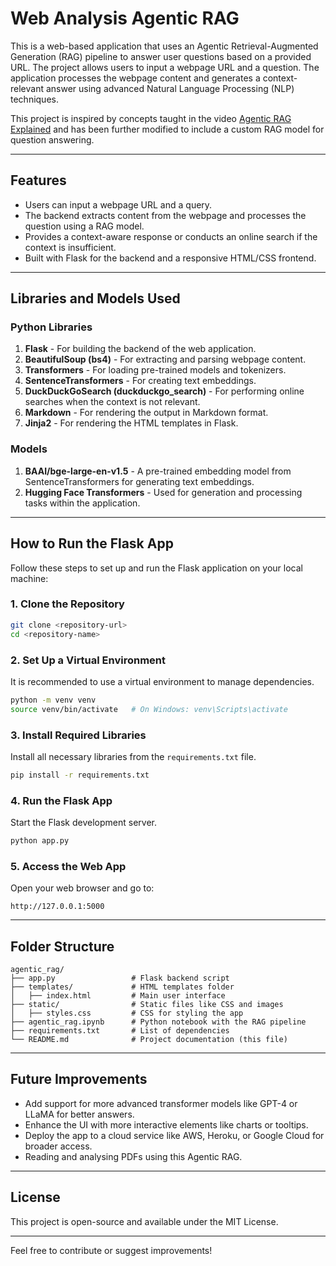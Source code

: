 # Web Analysis Agentic RAG  

This is a web-based application that uses an Agentic Retrieval-Augmented Generation (RAG) pipeline to answer user questions based on a provided URL. The project allows users to input a webpage URL and a question. The application processes the webpage content and generates a context-relevant answer using advanced Natural Language Processing (NLP) techniques.

This project is inspired by concepts taught in the video [Agentic RAG Explained](https://youtu.be/LzG_Vkd30Kg?si=Nzav1MMhRJtvksNf) and has been further modified to include a custom RAG model for question answering.

---

## Features  
- Users can input a webpage URL and a query.  
- The backend extracts content from the webpage and processes the question using a RAG model.  
- Provides a context-aware response or conducts an online search if the context is insufficient.  
- Built with Flask for the backend and a responsive HTML/CSS frontend.

---

## Libraries and Models Used  

### **Python Libraries**  
1. **Flask** - For building the backend of the web application.  
2. **BeautifulSoup (bs4)** - For extracting and parsing webpage content.  
3. **Transformers** - For loading pre-trained models and tokenizers.  
4. **SentenceTransformers** - For creating text embeddings.  
5. **DuckDuckGoSearch (duckduckgo_search)** - For performing online searches when the context is not relevant.  
6. **Markdown** - For rendering the output in Markdown format.  
7. **Jinja2** - For rendering the HTML templates in Flask.

### **Models**  
1. **BAAI/bge-large-en-v1.5** - A pre-trained embedding model from SentenceTransformers for generating text embeddings.  
2. **Hugging Face Transformers** - Used for generation and processing tasks within the application.  

---

## How to Run the Flask App  

Follow these steps to set up and run the Flask application on your local machine:

### **1. Clone the Repository**  
```bash
git clone <repository-url>
cd <repository-name>
```

### **2. Set Up a Virtual Environment**  
It is recommended to use a virtual environment to manage dependencies.  
```bash
python -m venv venv
source venv/bin/activate   # On Windows: venv\Scripts\activate
```

### **3. Install Required Libraries**  
Install all necessary libraries from the `requirements.txt` file.  
```bash
pip install -r requirements.txt
```

### **4. Run the Flask App**  
Start the Flask development server.  
```bash
python app.py
```

### **5. Access the Web App**  
Open your web browser and go to:  
```
http://127.0.0.1:5000
```

---

## Folder Structure  

```
agentic_rag/
├── app.py                 # Flask backend script  
├── templates/             # HTML templates folder  
│   ├── index.html         # Main user interface  
├── static/                # Static files like CSS and images  
│   ├── styles.css         # CSS for styling the app  
├── agentic_rag.ipynb      # Python notebook with the RAG pipeline  
├── requirements.txt       # List of dependencies  
└── README.md              # Project documentation (this file)  
```

---

## Future Improvements  
- Add support for more advanced transformer models like GPT-4 or LLaMA for better answers.  
- Enhance the UI with more interactive elements like charts or tooltips.  
- Deploy the app to a cloud service like AWS, Heroku, or Google Cloud for broader access.
- Reading and analysing PDFs using this Agentic RAG.

---

## License  
This project is open-source and available under the MIT License.  

---

Feel free to contribute or suggest improvements!
```  
